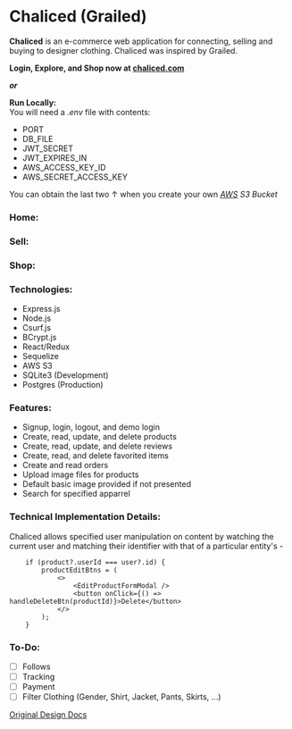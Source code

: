 # Chaliced (Grailed)

**Chaliced** is an e-commerce web application for connecting, selling and buying to designer clothing. Chaliced was inspired by Grailed.

**Login, Explore, and Shop now at [chaliced.com](deployment-link)**

***or***

**Run Locally:**</br>
You will need a *.env* file with contents:
* PORT
* DB_FILE
* JWT_SECRET
* JWT_EXPIRES_IN
* AWS_ACCESS_KEY_ID
* AWS_SECRET_ACCESS_KEY

You can obtain the last two &uarr; when you create your own *[AWS](https://aws.amazon.com/) S3 Bucket*


### Home:


### Sell:


### Shop:


### Technologies:
* Express.js
* Node.js
* Csurf.js
* BCrypt.js
* React/Redux
* Sequelize
* AWS S3
* SQLite3 (Development)
* Postgres (Production)

### Features:
* Signup, login, logout, and demo login
* Create, read, update, and delete products
* Create, read, update, and delete reviews
* Create, read, and delete favorited items
* Create and read orders
* Upload image files for products
* Default basic image provided if not presented
* Search for specified apparrel

### Technical Implementation Details:
Chaliced allows specified user manipulation on content by watching the current user and matching their identifier with that of a particular entity's -
```
    if (product?.userId === user?.id) {
        productEditBtns = (
            <>
                <EditProductFormModal />
                <button onClick={() => handleDeleteBtn(productId)}>Delete</button>
            </>
        );
    }
```

### To-Do:
* [ ] Follows
* [ ] Tracking
* [ ] Payment
* [ ] Filter Clothing (Gender, Shirt, Jacket, Pants, Skirts, ...)

[Original Design Docs](https://github.com/janjovellanos/Chaliced/blob/main/docs/README.md)

